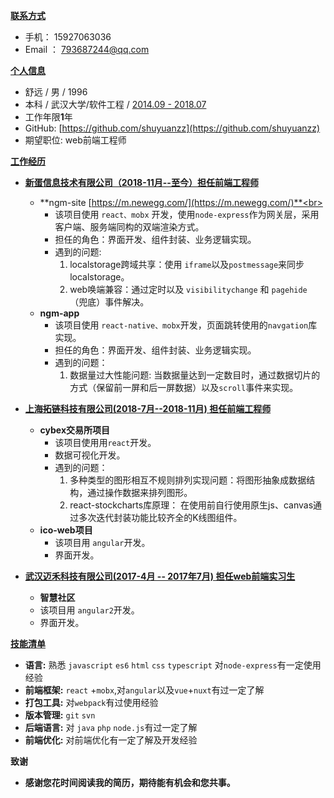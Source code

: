 <u>**联系方式**</u>

* 手机： 15927063036
* Email ： <a href="mailto:793687244@qq.com">793687244@qq.com</a>

<u>**个人信息**</u>
* 舒远 / 男 / 1996
* 本科 / 武汉大学/软件工程 / <u> 2014.09 - 2018.07 </u>
* 工作年限<b>1</b>年
* GitHub: [https://github.com/shuyuanzz](https://github.com/shuyuanzz)
* 期望职位: web前端工程师


<u>**工作经历**</u>

* <u>**新蛋信息技术有限公司（2018-11月--至今）担任前端工程师**</u>
   + **ngm-site [https://m.newegg.com/](https://m.newegg.com/)**<br>
     + 该项目使用 `react、mobx` 开发，使用`node-express`作为网关层，采用客户端、服务端同构的双端渲染方式。
     + 担任的角色：界面开发、组件封装、业务逻辑实现。
     + 遇到的问题:
       1. localstorage跨域共享：使用 `iframe`以及`postmessage`来同步localstorage。
       2. web唤端兼容：通过定时以及 `visibilitychange` 和  `pagehide` （兜底）事件解决。
   + **ngm-app**<br/>
     + 该项目使用  `react-native、mobx`开发，页面跳转使用的`navgation`库实现。
     + 担任的角色：界面开发、组件封装、业务逻辑实现。
     + 遇到的问题：
       1. 数据量过大性能问题: 当数据量达到一定数目时，通过数据切片的方式（保留前一屏和后一屏数据）以及``scroll``事件来实现。
* <u>**上海拓链科技有限公司(2018-7月--2018-11月) 担任前端工程师**</u>
   + **cybex交易所项目**<br>
     + 该项目使用用`react`开发。
     + 数据可视化开发。
     + 遇到的问题：
       1. 多种类型的图形相互不规则排列实现问题：将图形抽象成数据结构，通过操作数据来排列图形。
       2. react-stockcharts库原理： 在使用前自行使用原生js、canvas通过多次迭代封装功能比较齐全的K线图组件。
   + **ico-web项目**
     + 该项目用 ``angular``开发。
     + 界面开发。     

* <u>**武汉迈禾科技有限公司(2017-4月 -- 2017年7月) 担任web前端实习生**</u>
     + **智慧社区**
     + 该项目用 ``angular2``开发。
     + 界面开发。     

<u>**技能清单**</u>
  * **语言:** 熟悉 ``javascript`` ``es6`` ``html`` ``css`` ``typescript`` 对``node-express``有一定使用经验
  * **前端框架:** ``react`` +``mobx``,对``angular``以及``vue``+``nuxt``有过一定了解
  * **打包工具:** 对``webpack``有过使用经验
  * **版本管理:**  ``git`` ``svn``
  * **后端语言:** 对 ``java`` ``php`` ``node.js``有过一定了解
  * **前端优化:** 对前端优化有一定了解及开发经验


**致谢**
 * **感谢您花时间阅读我的简历，期待能有机会和您共事。**    